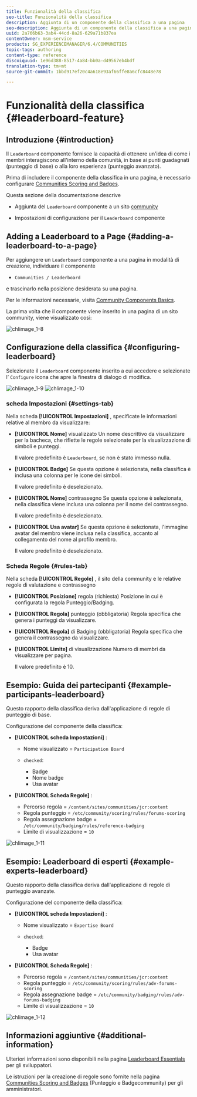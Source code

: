 ```yaml
---
title: Funzionalità della classifica
seo-title: Funzionalità della classifica
description: Aggiunta di un componente della classifica a una pagina
seo-description: Aggiunta di un componente della classifica a una pagina
uuid: 2a766b63-3ab4-44cd-8a26-629a71b837ea
contentOwner: msm-service
products: SG_EXPERIENCEMANAGER/6.4/COMMUNITIES
topic-tags: authoring
content-type: reference
discoiquuid: 1e96d388-8517-4a84-bb0a-d49567eb4bdf
translation-type: tm+mt
source-git-commit: 1bbd917ef20c4a618e93af66ffe8a6cfc8448e78

---
```



# Funzionalità della classifica {#leaderboard-feature}

## Introduzione {#introduction}

Il `Leaderboard` componente fornisce la capacità di ottenere un&#39;idea di come i membri interagiscono all&#39;interno della comunità, in base ai punti guadagnati (punteggio di base) o alla loro esperienza (punteggio avanzato).

Prima di includere il componente della classifica in una pagina, è necessario configurare [Communities Scoring and Badges](implementing-scoring.md).

Questa sezione della documentazione descrive

* Aggiunta del `Leaderboard` componente a un sito [community](overview.md#community-sites)

* Impostazioni di configurazione per il `Leaderboard` componente

## Adding a Leaderboard to a Page {#adding-a-leaderboard-to-a-page}

Per aggiungere un `Leaderboard` componente a una pagina in modalità di creazione, individuare il componente

* `Communities / Leaderboard`

e trascinarlo nella posizione desiderata su una pagina.

Per le informazioni necessarie, visita [Community Components Basics](basics.md).

La prima volta che il componente viene inserito in una pagina di un sito community, viene visualizzato così:

![chlimage_1-8](assets/chlimage_1-8.png)

## Configurazione della classifica {#configuring-leaderboard}

Selezionate il `Leaderboard` componente inserito a cui accedere e selezionate l’ `Configure` icona che apre la finestra di dialogo di modifica.

![chlimage_1-9](assets/chlimage_1-9.png) ![chlimage_1-10](assets/chlimage_1-10.png)

### scheda Impostazioni {#settings-tab}

Nella scheda **[!UICONTROL Impostazioni]** , specificate le informazioni relative al membro da visualizzare:

* **[!UICONTROL Nome]** visualizzato Un nome descrittivo da visualizzare per la bacheca, che riflette le regole selezionate per la visualizzazione di simboli e punteggi.

   Il valore predefinito è `Leaderboard`, se non è stato immesso nulla.

* **[!UICONTROL Badge]** Se questa opzione è selezionata, nella classifica è inclusa una colonna per le icone dei simboli.

   Il valore predefinito è deselezionato.

* **[!UICONTROL Nome]** contrassegno Se questa opzione è selezionata, nella classifica viene inclusa una colonna per il nome del contrassegno.

   Il valore predefinito è deselezionato.

* **[!UICONTROL Usa avatar]** Se questa opzione è selezionata, l&#39;immagine avatar del membro viene inclusa nella classifica, accanto al collegamento del nome al profilo membro.

   Il valore predefinito è deselezionato.

### Scheda Regole {#rules-tab}

Nella scheda **[!UICONTROL Regole]** , il sito della community e le relative regole di valutazione e contrassegno

* **[!UICONTROL Posizione]** regola (richiesta) Posizione in cui è configurata la regola Punteggio/Badging.

* **[!UICONTROL Regola]** punteggio (obbligatoria) Regola specifica che genera i punteggi da visualizzare.

* **[!UICONTROL Regola]** di Badging (obbligatoria) Regola specifica che genera il contrassegno da visualizzare.

* **[!UICONTROL Limite]** di visualizzazione Numero di membri da visualizzare per pagina.

   Il valore predefinito è 10.

## Esempio: Guida dei partecipanti {#example-participants-leaderboard}

Questo rapporto della classifica deriva dall&#39;applicazione di regole di punteggio di base.

Configurazione del componente della classifica:

* **[!UICONTROL scheda Impostazioni]** :

   * Nome visualizzato = `Participation Board`
   * `checked`:

      * Badge
      * Nome badge
      * Usa avatar

* **[!UICONTROL Scheda Regole]** :

   * Percorso regola = `/content/sites/communities/jcr:content`
   * Regola punteggio = `/etc/community/scoring/rules/forums-scoring`
   * Regola assegnazione badge = `/etc/community/badging/rules/reference-badging`
   * Limite di visualizzazione = `10`

![chlimage_1-11](assets/chlimage_1-11.png)

## Esempio: Leaderboard di esperti {#example-experts-leaderboard}

Questo rapporto della classifica deriva dall&#39;applicazione di regole di punteggio avanzate.

Configurazione del componente della classifica:

* **[!UICONTROL scheda Impostazioni]** :

   * Nome visualizzato = `Expertise Board`
   * `checked`:

      * Badge
      * Usa avatar

* **[!UICONTROL Scheda Regole]** :

   * Percorso regola = `/content/sites/communities/jcr:content`
   * Regola punteggio = `/etc/community/scoring/rules/adv-forums-scoring`
   * Regola assegnazione badge = `/etc/community/badging/rules/adv-forums-badging`
   * Limite di visualizzazione = `10`

![chlimage_1-12](assets/chlimage_1-12.png)

## Informazioni aggiuntive {#additional-information}

Ulteriori informazioni sono disponibili nella pagina [Leaderboard Essentials](leaderboard.md) per gli sviluppatori.

Le istruzioni per la creazione di regole sono fornite nella pagina [Communities Scoring and Badges](implementing-scoring.md) (Punteggio e Badgecommunity) per gli amministratori.
